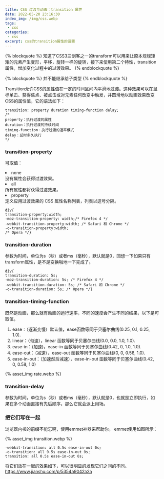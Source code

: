 ```yaml
---
title: CSS 过渡与动画：transition 属性
date: 2022-05-20 23:16:30
index_img: /img/css.webp
tags:
 - css
categories:
 - css
excerpt: css的transition属性的设置
---
```


{% blockquote %}
知道了CSS3三剑客之一的transform可以用来让原本规规矩矩的元素产生变形，平移，旋转一样的旋转，接下来使用第二个特性，transition属性，增加变化过程中的过渡效果。
{% endblockquote %}

{% blockquote %}
并不能继承给子类型
{% endblockquote %}

Transition允许CSS的属性值在一定的时间区间内平滑地过渡。这种效果可以在鼠标单击、获得焦点、被点击或对元素任何改变中触发，并圆滑地以动画效果改变CSS的属性值，它的语法如下：
```
transition: property duration timing-function delay;
/*
property：执行过渡的属性
duration：执行过渡的持续时间
timing-function：执行过渡的速率模式
delay：延时多久执行
*/
```

### transition-property
可取值：

<li>none<br>
没有属性会获得过渡效果。
<li>all<br>
所有属性都将获得过渡效果。
<li>property<br>
定义应用过渡效果的 CSS 属性名称列表，列表以逗号分隔。

```
div{
transition-property:width;
-moz-transition-property: width;/* Firefox 4 */
-webkit-transition-property:width; /* Safari 和 Chrome */
-o-transition-property:width; 
/* Opera */}
```

### transition-duration
参数为时间，单位为s（秒）或者ms（毫秒），默认就是0，回想一下如果只有transform属性，是不是变换啪地一下完成了。

```
div{
transition-duration: 5s;
-moz-transition-duration: 5s; /* Firefox 4 */
-webkit-transition-duration: 5s; /* Safari 和 Chrome */
-o-transition-duration: 5s; /* Opera */}
```
### transition-timing-function
既然是动画，那么就有动画的运行速率，不同的速度会产生不同的结果，以下是可取值。
<ol>
<li>ease：（逐渐变慢）默认值，ease函数等同于贝塞尔曲线(0.25, 0.1, 0.25, 1.0).
<li>linear：（匀速），linear 函数等同于贝塞尔曲线(0.0, 0.0, 1.0, 1.0).
<li>ease-in：(加速)，ease-in 函数等同于贝塞尔曲线(0.42, 0, 1.0, 1.0).
<li>ease-out：（减速），ease-out 函数等同于贝塞尔曲线(0, 0, 0.58, 1.0).
<li>ease-in-out：（加速然后减速），ease-in-out 函数等同于贝塞尔曲线(0.42, 0, 0.58, 1.0)
</ol>
{% asset_img rate.webp %}

### transition-delay
参数为时间，单位为s（秒）或者ms（毫秒），默认就是0，也就是立即执行，如果在多个动画直接有先后顺序，那么它就会派上用场。

### 把它们写在一起
浏览器内核的前缀不能忘啊，使用emmet神器来帮助你。
emmet使用如图所示：

{% asset_img transition.webp %}

```
-webkit-transition: all 0.5s ease-in-out 0s;
-o-transition: all 0.5s ease-in-out 0s;
transition: all 0.5s ease-in-out 0s;
```
将它们放在一起的效果如下，可以很明显的发现它们之间的不同。<br>
https://www.jianshu.com/p/5354a9042a2a
